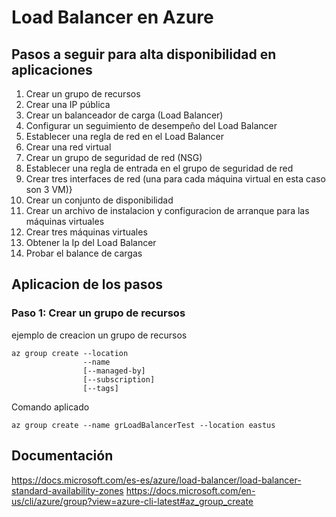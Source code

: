 # Load Balancer en Azure

## Pasos a seguir para alta disponibilidad en aplicaciones 

1. Crear un grupo de recursos
2. Crear una IP pública
3. Crear un balanceador de carga (Load Balancer)
4. Configurar un seguimiento de desempeño del Load Balancer
5. Establecer una regla de red en el Load Balancer
6. Crear una red virtual
7. Crear un grupo de seguridad de red (NSG)
8. Establecer una regla de entrada en el grupo de seguridad de red
9. Crear tres interfaces de red (una para cada máquina virtual en esta caso son 3 VM)}
10. Crear un conjunto de disponibilidad
11. Crear un archivo de instalacion y configuracion de arranque para las máquinas virtuales
12. Crear tres máquinas virtuales
13. Obtener la Ip del Load Balancer
14. Probar el balance de cargas 


## Aplicacion de los pasos
### Paso 1: Crear un grupo de recursos

ejemplo de creacion un grupo de recursos
```b
az group create --location
                --name
                [--managed-by]
                [--subscription]
                [--tags]
```
Comando aplicado
```b
az group create --name grLoadBalancerTest --location eastus
```

## Documentación 
https://docs.microsoft.com/es-es/azure/load-balancer/load-balancer-standard-availability-zones
https://docs.microsoft.com/en-us/cli/azure/group?view=azure-cli-latest#az_group_create


